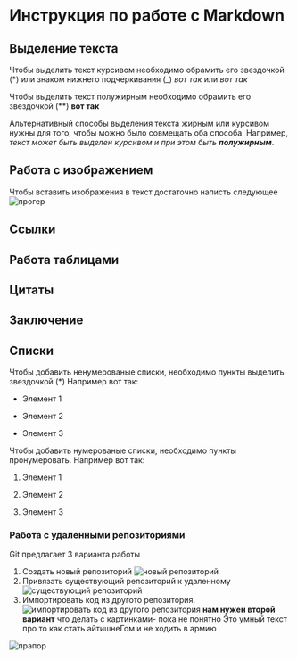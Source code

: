 # Инструкция по работе с Markdown

## Выделение текста

Чтобы выделить текст курсивом необходимо обрамить его звездочкой (*) или знаком нижнего подчеркивания (_)  _вот так_ или  *вот так*

Чтобы выделить текст полужирным необходимо обрамить его звездочкой (**) **вот так**

Альтернативный способы выделения текста жирным или курсивом нужны для того, чтобы можно было совмещать оба способа. Например, _текст может быть выделен курсивом и при этом быть **полужирным**_.



## Работа с изображением

Чтобы вставить изображения в текст достаточно написть следующее
![прогер](proger.jpeg)

## Ссылки

## Работа таблицами

## Цитаты

## Заключение
## Списки

Чтобы добавить ненумерованые списки, необходимо пункты выделить звездочкой (*)
Например вот так:

* Элемент 1

* Элемент 2

* Элемент 3


Чтобы добавить нумерованые списки, необходимо пункты пронумеровать.
Например вот так:

1. Элемент 1

2. Элемент 2

3. Элемент 3
### Работа с удаленными репозиториями 
Git предлагает 3 варианта работы
1. Создать новый репозиторий
![новый репозиторий](create_a_new_repository.png)
2. Привязать существующий репозиторий к удаленному
![существующий репозиторий](push_an_axisting_repository.png)
3. Импортировать код из другото репозитория.
![импортировать код из другого репозитория](import_repository.png)
  **нам нужен второй вариант**
  что делать с картинками- пока не понятно
  Это умный текст про то как стать айтишнеГом и не ходить в армию

 ![прапор](https://avatars.dzeninfra.ru/get-zen_doc/100325/pub_60fbe13ccaa93609b64bfecc_60fbe79bbb5d9f515381e10c/scale_1200)
